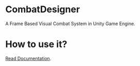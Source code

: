 # CombatDesigner
A Frame Based Visual Combat System in Unity Game Engine.

# How to use it?
[Read Documentation](https://github.com/gucheng0712/CombatDesigner/wiki).
